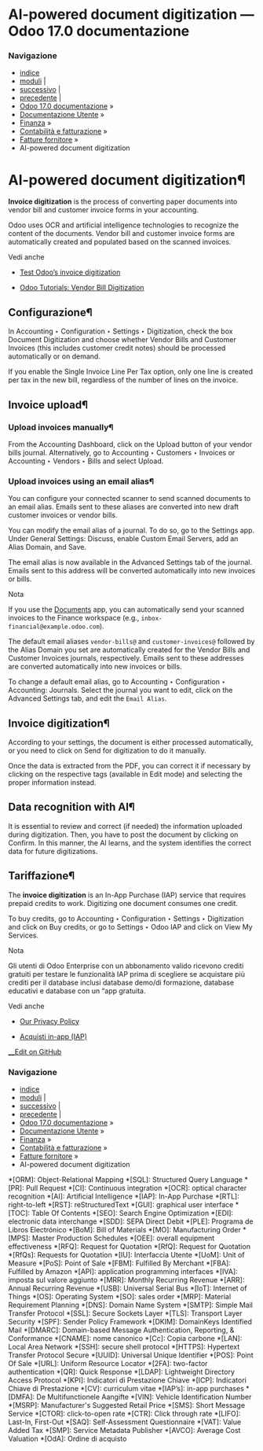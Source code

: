 # AI-powered document digitization — Odoo 17.0 documentazione

### Navigazione

  * [indice](../../../../genindex.html "Indice generale")
  * [moduli](../../../../py-modindex.html "Indice del modulo Python") |
  * [successivo](assets.html "Non-current assets and fixed assets") |
  * [precedente](../vendor_bills.html "Fatture fornitore") |
  * [Odoo 17.0 documentazione](../../../../index-2.html) »
  * [Documentazione Utente](../../../../applications.html) »
  * [Finanza](../../../finance.html) »
  * [Contabilità e fatturazione](../../accounting.html) »
  * [Fatture fornitore](../vendor_bills.html) »
  * AI-powered document digitization



# AI-powered document digitization¶

**Invoice digitization** is the process of converting paper documents into vendor bill and customer invoice forms in your accounting.

Odoo uses OCR and artificial intelligence technologies to recognize the content of the documents. Vendor bill and customer invoice forms are automatically created and populated based on the scanned invoices.

Vedi anche

  * [Test Odoo’s invoice digitization](https://www.odoo.com/app/invoice-automation)

  * [Odoo Tutorials: Vendor Bill Digitization](https://www.odoo.com/slides/slide/vendor-bill-digitization-7065)




## Configurazione¶

In Accounting ‣ Configuration ‣ Settings ‣ Digitization, check the box Document Digitization and choose whether Vendor Bills and Customer Invoices (this includes customer credit notes) should be processed automatically or on demand.

If you enable the Single Invoice Line Per Tax option, only one line is created per tax in the new bill, regardless of the number of lines on the invoice.

## Invoice upload¶

### Upload invoices manually¶

From the Accounting Dashboard, click on the Upload button of your vendor bills journal. Alternatively, go to Accounting ‣ Customers ‣ Invoices or Accounting ‣ Vendors ‣ Bills and select Upload.

### Upload invoices using an email alias¶

You can configure your connected scanner to send scanned documents to an email alias. Emails sent to these aliases are converted into new draft customer invoices or vendor bills.

You can modify the email alias of a journal. To do so, go to the Settings app. Under General Settings: Discuss, enable Custom Email Servers, add an Alias Domain, and Save.

The email alias is now available in the Advanced Settings tab of the journal. Emails sent to this address will be converted automatically into new invoices or bills.

Nota

If you use the [Documents](../../../productivity/documents.html) app, you can automatically send your scanned invoices to the Finance workspace (e.g., `inbox-financial@example.odoo.com`).

The default email aliases `vendor-bills@` and `customer-invoices@` followed by the Alias Domain you set are automatically created for the Vendor Bills and Customer Invoices journals, respectively. Emails sent to these addresses are converted automatically into new invoices or bills.

To change a default email alias, go to Accounting ‣ Configuration ‣ Accounting: Journals. Select the journal you want to edit, click on the Advanced Settings tab, and edit the `Email Alias`.

## Invoice digitization¶

According to your settings, the document is either processed automatically, or you need to click on Send for digitization to do it manually.

Once the data is extracted from the PDF, you can correct it if necessary by clicking on the respective tags (available in Edit mode) and selecting the proper information instead.

## Data recognition with AI¶

It is essential to review and correct (if needed) the information uploaded during digitization. Then, you have to post the document by clicking on Confirm. In this manner, the AI learns, and the system identifies the correct data for future digitizations.

## Tariffazione¶

The **invoice digitization** is an In-App Purchase (IAP) service that requires prepaid credits to work. Digitizing one document consumes one credit.

To buy credits, go to Accounting ‣ Configuration ‣ Settings ‣ Digitization and click on Buy credits, or go to Settings ‣ Odoo IAP and click on View My Services.

Nota

Gli utenti di Odoo Enterprise con un abbonamento valido ricevono crediti gratuiti per testare le funzionalità IAP prima di scegliere se acquistare più crediti per il database inclusi database demo/di formazione, database educativi e database con un “app gratuita.

Vedi anche

  * [Our Privacy Policy](https://iap.odoo.com/privacy#header_6)

  * [Acquisti in-app (IAP)](../../../essentials/in_app_purchase.html)




[ __Edit on GitHub](https://github.com/odoo/documentation/edit/17.0/content/applications/finance/accounting/vendor_bills/invoice_digitization.rst)

### Navigazione

  * [indice](../../../../genindex.html "Indice generale")
  * [moduli](../../../../py-modindex.html "Indice del modulo Python") |
  * [successivo](assets.html "Non-current assets and fixed assets") |
  * [precedente](../vendor_bills.html "Fatture fornitore") |
  * [Odoo 17.0 documentazione](../../../../index-2.html) »
  * [Documentazione Utente](../../../../applications.html) »
  * [Finanza](../../../finance.html) »
  * [Contabilità e fatturazione](../../accounting.html) »
  * [Fatture fornitore](../vendor_bills.html) »
  * AI-powered document digitization


  *[ORM]: Object-Relational Mapping
  *[SQL]: Structured Query Language
  *[PR]: Pull Request
  *[CI]: Continuous integration
  *[OCR]: optical character recognition
  *[AI]: Artificial Intelligence
  *[IAP]: In-App Purchase
  *[RTL]: right-to-left
  *[RST]: reStructuredText
  *[GUI]: graphical user interface
  *[TOC]: Table Of Contents
  *[SEO]: Search Engine Optimization
  *[EDI]: electronic data interchange
  *[SDD]: SEPA Direct Debit
  *[PLE]: Programa de Libros Electrónico
  *[BoM]: Bill of Materials
  *[MO]: Manufacturing Order
  *[MPS]: Master Production Schedules
  *[OEE]: overall equipment effectiveness
  *[RFQ]: Request for Quotation
  *[RfQ]: Request for Quotation
  *[RfQs]: Requests for Quotation
  *[IU]: Interfaccia Utente
  *[UoM]: Unit of Measure
  *[PoS]: Point of Sale
  *[FBM]: Fulfilled By Merchant
  *[FBA]: Fulfilled by Amazon
  *[API]: application programming interfaces
  *[IVA]: imposta sul valore aggiunto
  *[MRR]: Monthly Recurring Revenue
  *[ARR]: Annual Recurring Revenue
  *[USB]: Universal Serial Bus
  *[IoT]: Internet of Things
  *[OS]: Operating System
  *[SO]: sales order
  *[MRP]: Material Requirement Planning
  *[DNS]: Domain Name System
  *[SMTP]: Simple Mail Transfer Protocol
  *[SSL]: Secure Sockets Layer
  *[TLS]: Transport Layer Security
  *[SPF]: Sender Policy Framework
  *[DKIM]: DomainKeys Identified Mail
  *[DMARC]: Domain-based Message Authentication, Reporting, & Conformance
  *[CNAME]: nome canonico
  *[Cc]: Copia carbone
  *[LAN]: Local Area Network
  *[SSH]: secure shell protocol
  *[HTTPS]: Hypertext Transfer Protocol Secure
  *[UUID]: Universal Unique Identifier
  *[POS]: Point Of Sale
  *[URL]: Uniform Resource Locator
  *[2FA]: two-factor authentication
  *[QR]: Quick Response
  *[LDAP]: Lightweight Directory Access Protocol
  *[KPI]: Indicatori di Prestazione Chiave
  *[ICP]: Indicatori Chiave di Prestazione
  *[CV]: curriculum vitae
  *[IAP’s]: in-app purchases
  *[DMFA]: De Multifunctionele Aangifte
  *[VIN]: Vehicle Identification Number
  *[MSRP]: Manufacturer's Suggested Retail Price
  *[SMS]: Short Message Service
  *[CTOR]: click-to-open rate
  *[CTR]: Click through rate
  *[LIFO]: Last-In, First-Out
  *[SAQ]: Self-Assessment Questionnaire
  *[VAT]: Value Added Tax
  *[SMP]: Service Metadata Publisher
  *[AVCO]: Average Cost Valuation
  *[OdA]: Ordine di acquisto